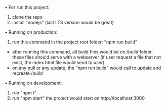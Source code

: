 • For run this project:
1. clone the repo
2. install "nodejs" (last LTS version would be great)


• Running on production:
1. run this command in the project root folder: "npm run build"
- after running this command, all build files would be on /build folder, these files should serve with a webserver (if user request a file that not exist, the index.html file would send to user)
- on any pull or any update, the "npm run build" would call to update and recreate /build

• Running on development:
1. run "npm i"
2. run "npm start"
   the project would start on http://localhost:3000